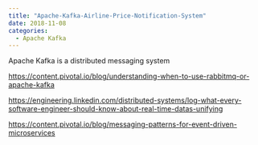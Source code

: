 ```yaml
---
title: "Apache-Kafka-Airline-Price-Notification-System"
date: 2018-11-08
categories: 
  - Apache Kafka
---
```


Apache Kafka is a distributed messaging system












https://content.pivotal.io/blog/understanding-when-to-use-rabbitmq-or-apache-kafka

https://engineering.linkedin.com/distributed-systems/log-what-every-software-engineer-should-know-about-real-time-datas-unifying

https://content.pivotal.io/blog/messaging-patterns-for-event-driven-microservices